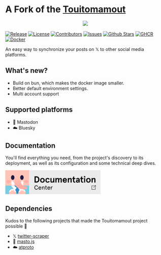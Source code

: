 # A Fork of the [Touitomamout](https://github.com/louisgrasset/touitomamout)

<p align="center">
  <a href="https://yamada-sexta.github.io/touitomamout/docs/discover">
    <img src="https://github.com/yamada-sexta/touitomamout/raw/main/.github/docs/touitomamout.svg" width="150px"/>
  </a>
</p>

[![Release](https://img.shields.io/github/package-json/v/yamada-sexta/touitomamout/main?label=release&color=#4c1)](https://github.com/yamada-sexta/touitomamout/releases)
[![License](https://img.shields.io/github/license/yamada-sexta/touitomamout?color=#4c1)](https://github.com/yamada-sexta/touitomamout/blob/main/LICENSE)
[![Contributors](https://img.shields.io/github/contributors/yamada-sexta/touitomamout)](https://github.com/yamada-sexta/touitomamout/graphs/contributors)
[![Issues](https://img.shields.io/github/issues/yamada-sexta/touitomamout)](https://github.com/yamada-sexta/touitomamout/issues)
[![Github Stars](https://img.shields.io/github/stars/yamada-sexta/touitomamout?color=ffe34e)](https://github.com/yamada-sexta/touitomamout)
[![GHCR](https://img.shields.io/badge/GHCR-ghcr.io%2Fyamada--sexta%2Ftouitomamout-086dd7?logo=github)](https://ghcr.io/yamada-sexta/touitomamout)
[![Docker](https://img.shields.io/github/actions/workflow/status/yamada-sexta/touitomamout/docker.yml?label=Docker)](https://github.com/yamada-sexta/touitomamout/actions/workflows/docker.yml)

An easy way to synchronize your posts on 𝕏 to other social media platforms.

## What's new?

- Build on bun, which makes the docker image smaller.
- Better default environment settings.
- Multi account support

## Supported platforms

- 🦣 Mastodon
- ☁️ Bluesky

## Documentation

You'll find everything you need, from the project's discovery to its deployment, as well as its configuration and some technical deep dives.

[<img src="https://github.com/louisgrasset/touitomamout/raw/main/.github/docs/documentation-center.svg"  width="300px"/>](https://github.com/yamada-sexta/touitomamout/wiki)

## Dependencies

Kudos to the following projects that made the Touitomamout project possible 🙏

- 𝕏 [twitter-scraper](https://github.com/the-convocation/twitter-scraper)
- 🦣 [masto.js](https://github.com/neet/masto.js)
- ☁️ [atproto](https://github.com/bluesky-social/atproto)

